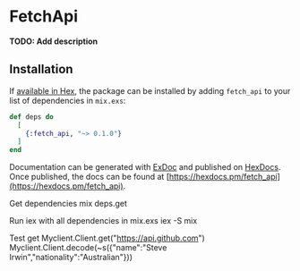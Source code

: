 # FetchApi

**TODO: Add description**

## Installation

If [available in Hex](https://hex.pm/docs/publish), the package can be installed
by adding `fetch_api` to your list of dependencies in `mix.exs`:

```elixir
def deps do
  [
    {:fetch_api, "~> 0.1.0"}
  ]
end
```

Documentation can be generated with [ExDoc](https://github.com/elixir-lang/ex_doc)
and published on [HexDocs](https://hexdocs.pm). Once published, the docs can
be found at [https://hexdocs.pm/fetch_api](https://hexdocs.pm/fetch_api).

Get dependencies
mix deps.get

Run iex with all dependencies in mix.exs
iex -S mix

Test get
Myclient.Client.get("https://api.github.com")
Myclient.Client.decode(~s({"name":"Steve Irwin","nationality":"Australian"}))
